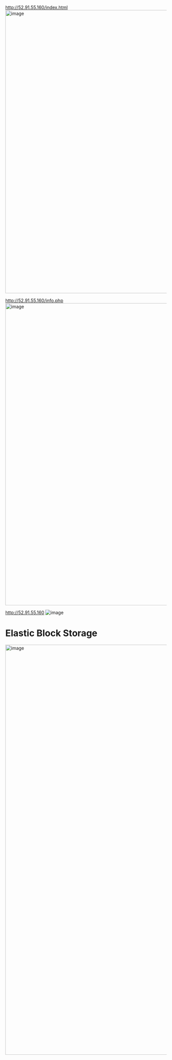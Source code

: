 http://52.91.55.160/index.html
<img width="884" alt="image" src="https://github.com/user-attachments/assets/1d70c353-00b2-4d23-9d35-8f0ea668a31a">

http://52.91.55.160/info.php
<img width="943" alt="image" src="https://github.com/user-attachments/assets/dfab03a8-8051-4f2d-804a-968847030533">

http://52.91.55.160
![image](https://github.com/user-attachments/assets/91095b35-a5f5-4344-b068-4a7bae30f3b7)

# Elastic Block Storage
<img width="1280" alt="image" src="https://github.com/user-attachments/assets/2f64fe02-493e-4af7-8e00-8db8b773b235">

